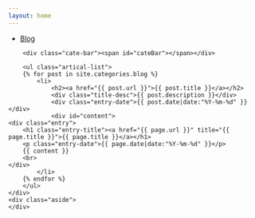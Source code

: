 ```yaml
---
layout: home
---
```


<div class="index-content blog">
    <div class="section">
        <ul class="artical-cate">
            <li class="on"><a href="/"><span>Blog</span></a></li>
            <!-- <li style="text-align:center"><a href="/Notes"><span>Notes</span></a></li> -->
<!--             <li style="text-align:right"><a href="/Stories"><span>Stories</span></a></li>
 -->        </ul>

        <div class="cate-bar"><span id="cateBar"></span></div>

        <ul class="artical-list">
        {% for post in site.categories.blog %}
            <li>
                <h2><a href="{{ post.url }}">{{ post.title }}</a></h2>
                <div class="title-desc">{{ post.description }}</div>
                <div class="entry-date">{{ post.date|date:"%Y-%m-%d" }}</div>
                <div id="content">
    <div class="entry">
        <h1 class="entry-title"><a href="{{ page.url }}" title="{{ page.title }}">{{ page.title }}</a></h1>
        <p class="entry-date">{{ page.date|date:"%Y-%m-%d" }}</p>
        {{ content }}
        <br>    
    </div>
            </li>
        {% endfor %}
        </ul>
    </div>
    <div class="aside">
    </div>

</div>
 